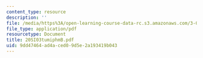 ```yaml
---
content_type: resource
description: ''
file: /media/https%3A/open-learning-course-data-rc.s3.amazonaws.com/3-094-materials-in-human-experience-spring-2004/9dd47464ad4aced09d5e2a193419b043_20SI03tumiphmB.pdf
file_type: application/pdf
resourcetype: Document
title: 20SI03tumiphmB.pdf
uid: 9dd47464-ad4a-ced0-9d5e-2a193419b043
---
```

